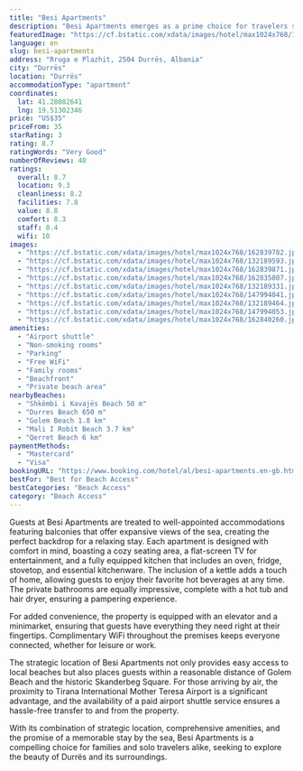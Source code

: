 ```yaml
---
title: "Besi Apartments"
description: "Besi Apartments emerges as a prime choice for travelers seeking a blend of comfort and convenience on the Durrës seafront."
featuredImage: "https://cf.bstatic.com/xdata/images/hotel/max1024x768/162839782.jpg?k=805df6fd66b182ae52e81d73541165fc432e3fd767ec8c5e7d2c72b46791247e&o=&hp=1"
language: en
slug: besi-apartments
address: "Rruga e Plazhit, 2504 Durrës, Albania"
city: "Durrës"
location: "Durrës"
accommodationType: "apartment"
coordinates:
  lat: 41.28082641
  lng: 19.51302346
price: "US$35"
priceFrom: 35
starRating: 3
rating: 8.7
ratingWords: "Very Good"
numberOfReviews: 40
ratings:
  overall: 8.7
  location: 9.3
  cleanliness: 8.2
  facilities: 7.8
  value: 8.8
  comfort: 8.3
  staff: 8.4
  wifi: 10
images:
  - "https://cf.bstatic.com/xdata/images/hotel/max1024x768/162839782.jpg?k=805df6fd66b182ae52e81d73541165fc432e3fd767ec8c5e7d2c72b46791247e&o=&hp=1"
  - "https://cf.bstatic.com/xdata/images/hotel/max1024x768/132189593.jpg?k=fdaa2e63ba919341e4b50abcebcf3beb02c9224b48af8189adcd9db1b0751f25&o=&hp=1"
  - "https://cf.bstatic.com/xdata/images/hotel/max1024x768/162839871.jpg?k=57013e195d0b5f49dbbd35ccbc79bcb5053a1e91221eba6462dc369032f77a55&o=&hp=1"
  - "https://cf.bstatic.com/xdata/images/hotel/max1024x768/162835807.jpg?k=085a5173532a591201fad52d0eb696d5d4471ed54d7a87d786ee582526717cd3&o=&hp=1"
  - "https://cf.bstatic.com/xdata/images/hotel/max1024x768/132189331.jpg?k=04aa8afe19dcd592f6d008b99e814e9502a40160e7843871d758449f3bd5a7d5&o=&hp=1"
  - "https://cf.bstatic.com/xdata/images/hotel/max1024x768/147994041.jpg?k=4da2afaead3cc83ad239e55aee758cda352ab7d9717ffac0e40e702f6e521130&o=&hp=1"
  - "https://cf.bstatic.com/xdata/images/hotel/max1024x768/132189464.jpg?k=e2c9f4623776016f6d43b9e34c49cabdcd88865d8bebb0cba3e6709b8f544bc8&o=&hp=1"
  - "https://cf.bstatic.com/xdata/images/hotel/max1024x768/147994053.jpg?k=62c3498891fda8e1777b6d2f088bf4672b8bfebc9ee64476ac928466afcda312&o=&hp=1"
  - "https://cf.bstatic.com/xdata/images/hotel/max1024x768/162840260.jpg?k=31bb1548b7c578148c1d255a5c03e59b76ec16f3e7c5e3bbd5986c7c71b7cd36&o=&hp=1"
amenities:
  - "Airport shuttle"
  - "Non-smoking rooms"
  - "Parking"
  - "Free WiFi"
  - "Family rooms"
  - "Beachfront"
  - "Private beach area"
nearbyBeaches:
  - "Shkëmbi i Kavajës Beach 50 m"
  - "Durres Beach 650 m"
  - "Golem Beach 1.8 km"
  - "Mali I Robit Beach 3.7 km"
  - "Qerret Beach 6 km"
paymentMethods:
  - "Mastercard"
  - "Visa"
bookingURL: "https://www.booking.com/hotel/al/besi-apartments.en-gb.html?aid=8035640"
bestFor: "Best for Beach Access"
bestCategories: "Beach Access"
category: "Beach Access"
---
```


Guests at Besi Apartments are treated to well-appointed accommodations featuring balconies that offer expansive views of the sea, creating the perfect backdrop for a relaxing stay. Each apartment is designed with comfort in mind, boasting a cozy seating area, a flat-screen TV for entertainment, and a fully equipped kitchen that includes an oven, fridge, stovetop, and essential kitchenware. The inclusion of a kettle adds a touch of home, allowing guests to enjoy their favorite hot beverages at any time. The private bathrooms are equally impressive, complete with a hot tub and hair dryer, ensuring a pampering experience.

For added convenience, the property is equipped with an elevator and a minimarket, ensuring that guests have everything they need right at their fingertips. Complimentary WiFi throughout the premises keeps everyone connected, whether for leisure or work.

The strategic location of Besi Apartments not only provides easy access to local beaches but also places guests within a reasonable distance of Golem Beach and the historic Skanderbeg Square. For those arriving by air, the proximity to Tirana International Mother Teresa Airport is a significant advantage, and the availability of a paid airport shuttle service ensures a hassle-free transfer to and from the property.

With its combination of strategic location, comprehensive amenities, and the promise of a memorable stay by the sea, Besi Apartments is a compelling choice for families and solo travelers alike, seeking to explore the beauty of Durrës and its surroundings.